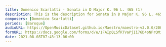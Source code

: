 ```yaml
---
title: Domenico Scarlatti - Sonata in D Major K. 96 L. 465 (1)
description: This is the description for Sonata in D Major K. 96 L. 465 by Domenico Scarlatti
composers: [Domenico Scarlatti]
periods: [Baroque]
audioURL: https://OpenMusicDataset.github.io/Maestro/maestro-v3.0.0/2008/MIDI-Unprocessed_10_R2_2008_01-05_ORIG_MID--AUDIO_10_R2_2008_wav--2.midi
formURL: https://docs.google.com/forms/d/e/1FAIpQLSfRTVaPjIi76D4oNPrQMiTPWbX-ukl9tEt-UtK0HR9c_KLY6g/viewform
date: 2021-08-08T07:43:13-06:00
---
```

